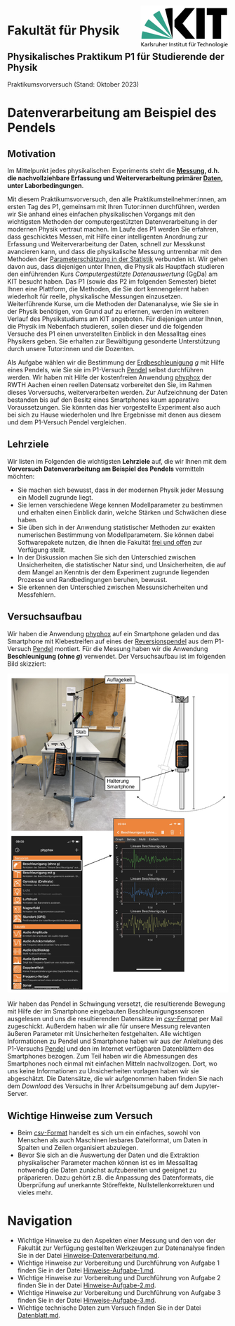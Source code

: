 <img src="../figures/Logo_KIT.svg"  width=200px style="float:right;" />

# Fakultät für Physik 

## Physikalisches Praktikum P1 für Studierende der Physik



Praktikumsvorversuch (Stand: Oktober 2023)





# Datenverarbeitung am Beispiel des Pendels



## Motivation

Im Mittelpunkt jedes physikalischen Experiments steht die **[Messung](https://de.wikipedia.org/wiki/Messung), d.h. die nachvollziehbare Erfassung und Weiterverarbeitung primärer [Daten](https://de.wikipedia.org/wiki/Daten), unter Laborbedingungen**. 

Mit diesem Praktikumsvorversuch, den alle Praktikumsteilnehmer:innen, am ersten Tag des P1, gemeinsam mit Ihren Tutor:innen durchführen, werden wir Sie anhand eines einfachen physikalischen Vorgangs mit den wichtigsten Methoden der computergestützten Datenverarbeitung in der modernen Physik vertraut machen. Im Laufe des P1 werden Sie erfahren, dass geschicktes Messen, mit Hilfe einer intelligenten Anordnung zur Erfassung und Weiterverarbeitung der Daten, schnell zur Messkunst avancieren kann, und dass die physikalische Messung untrennbar mit den Methoden der [Parameterschätzung in der Statistik](https://de.wikipedia.org/wiki/Sch%C3%A4tzfunktion) verbunden ist. Wir gehen davon aus, dass diejenigen unter Ihnen, die Physik als Hauptfach studieren den einführenden Kurs *Computergestützte Datenauswertung* (GgDa) am KIT besucht haben. Das P1 (sowie das P2 im folgenden Semester) bietet Ihnen eine Plattform, die Methoden, die Sie dort kennengelernt haben wiederholt für reelle, physikalische Messungen einzusetzen. Weiterführende Kurse, um die Methoden der Datenanalyse, wie Sie sie in der Physik benötigen, von Grund auf zu erlernen, werden im weiteren Verlauf des Physikstudiums am KIT angeboten. Für diejenigen unter Ihnen, die Physik im Nebenfach studieren, sollen dieser und die folgenden Versuche des P1 einen unverstellten Einblick in den Messalltag eines Physikers geben. Sie erhalten zur Bewältigung gesonderte Unterstützung  durch unsere Tutor:innen und die Dozenten.

Als Aufgabe wählen wir die Bestimmung der [Erdbeschleunigung](https://de.wikipedia.org/wiki/Schwerefeld) $g$ mit Hilfe eines Pendels, wie Sie sie im P1-Versuch [Pendel](https://git.scc.kit.edu/etp-lehre/p1-for-students/-/tree/main/Pendel) selbst durchführen werden. Wir haben mit Hilfe der kostenfreien Anwendung [phyphox](https://phyphox.org/de/home-de/) der RWTH Aachen einen reellen Datensatz vorbereitet den Sie, im Rahmen dieses Vorversuchs, weiterverarbeiten werden. Zur Aufzeichnung der Daten bestanden bis auf den Besitz eines Smartphones kaum apparative Voraussetzungen. Sie könnten das hier vorgestellte Experiment also auch bei sich zu Hause wiederholen und Ihre Ergebnisse mit denen aus diesem und dem P1-Versuch Pendel vergleichen.

## Lehrziele

Wir listen im Folgenden die wichtigsten **Lehrziele** auf, die wir Ihnen mit dem **Vorversuch Datenverarbeitung am Beispiel des Pendels** vermitteln möchten: 

- Sie machen sich bewusst, dass in der modernen Physik jeder Messung ein Modell zugrunde liegt. 
- Sie lernen verschiedene Wege kennen Modellparameter zu bestimmen und erhalten einen Einblick darin, welche Stärken und Schwächen diese haben.
- Sie üben sich in der Anwendung statistischer Methoden zur exakten numerischen Bestimmung von Modellparametern. Sie können dabei Softwarepakete nutzen, die Ihnen die Fakultät [frei und offen](https://de.wikipedia.org/wiki/Open_Source) zur Verfügung stellt.
- In der Diskussion machen Sie sich den Unterschied zwischen Unsicherheiten, die statistischer Natur sind, und Unsicherheiten, die auf dem Mangel an Kenntnis der dem Experiment zugrunde liegenden Prozesse und Randbedingungen beruhen, bewusst. 
- Sie erkennen den Unterschied zwischen Messunsicherheiten und Messfehlern. 

## Versuchsaufbau

Wir haben die Anwendung [phyphox](https://phyphox.org/de/home-de/) auf ein Smartphone geladen und das Smartphone mit Klebestreifen auf eines der [Reversionspendel](https://de.wikipedia.org/wiki/Reversionspendel) aus dem P1-Versuch [Pendel](https://git.scc.kit.edu/etp-lehre/p1-for-students/-/tree/main/Pendel) montiert. Für die Messung haben wir die Anwendung **Beschleunigung (ohne $g$)** verwendet. Der Versuchsaufbau ist im folgenden Bild skizziert:

<img src="./figures/PendelVorversuch.png" style="zoom:100%;" />

Wir haben das Pendel in Schwingung versetzt, die resultierende Bewegung mit Hilfe der im Smartphone eingebauten Beschleunigungssensoren ausgelesen und uns die resultierenden Datensätze im [*csv*-Format](https://de.wikipedia.org/wiki/CSV_(Dateiformat)) per Mail zugeschickt. Außerdem haben wir alle für unsere Messung relevanten äußeren Parameter mit Unsicherheiten festgehalten. Alle wichtigen Informationen zu Pendel und Smartphone haben wir aus der Anleitung des P1-Versuchs [Pendel](https://git.scc.kit.edu/etp-lehre/p1-for-students/-/tree/main/Pendel) und den im Internet verfügbaren Datenblättern des Smartphones bezogen. Zum Teil haben wir die Abmessungen des Smartphones noch einmal mit einfachen Mitteln nachvollzogen. Dort, wo uns keine Informationen zu Unsicherheiten vorlagen haben wir sie abgeschätzt. Die Datensätze, die wir aufgenommen haben finden Sie nach dem *Download* des Versuchs in Ihrer Arbeitsumgebung auf dem Jupyter-Server. 

## Wichtige Hinweise zum Versuch

- Beim [*csv*-Format](https://de.wikipedia.org/wiki/CSV_(Dateiformat)) handelt es sich um ein einfaches, sowohl von Menschen als auch Maschinen lesbares Dateiformat, um Daten in Spalten und Zeilen organisiert abzulegen.
- Bevor Sie sich an die Auswertung der Daten und die Extraktion physikalischer Parameter machen können ist es im Messalltag notwendig die Daten zunächst aufzubereiten und geeignet zu präparieren. Dazu gehört z.B. die Anpassung des Datenformats, die Überprüfung auf unerkannte Störeffekte, Nullstellenkorrekturen und vieles mehr.  

# Navigation

- Wichtige Hinweise zu den Aspekten einer Messung und den von der Fakultät zur Verfügung gestellten Werkzeugen zur Datenanalyse finden Sie in der Datei [Hinweise-Datenverarbeitung.md](https://gitlab.kit.edu/kit/etp-lehre/p1-praktikum/students/-/blob/main/Vorversuch/doc/Hinweise-Datenverarbeitung.md).
- Wichtige Hinweise zur Vorbereitung und Durchführung von Aufgabe 1 finden Sie in der Datei [Hinweise-Aufgabe-1.md](https://gitlab.kit.edu/kit/etp-lehre/p1-praktikum/students/-/blob/main/Vorversuch/doc/Hinweise-Aufgabe-1.md).
- Wichtige Hinweise zur Vorbereitung und Durchführung von Aufgabe 2 finden Sie in der Datei [Hinweise-Aufgabe-2.md](https://gitlab.kit.edu/kit/etp-lehre/p1-praktikum/students/-/blob/main/Vorversuch/doc/Hinweise-Aufgabe-2.md).
- Wichtige Hinweise zur Vorbereitung und Durchführung von Aufgabe 3 finden Sie in der Datei [Hinweise-Aufgabe-3.md](https://gitlab.kit.edu/kit/etp-lehre/p1-praktikum/students/-/blob/main/Vorversuch/doc/Hinweise-Aufgabe-3.md).
- Wichtige technische Daten zum Versuch finden Sie in der Datei [Datenblatt.md](https://gitlab.kit.edu/kit/etp-lehre/p1-praktikum/students/-/blob/main/Vorversuch/Datenblatt.md).  

